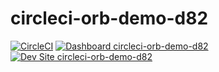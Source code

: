 # circleci-orb-demo-d82

[![CircleCI](https://circleci.com/gh/kporras07/circleci-orb-demo-d82.svg?style=shield)](https://circleci.com/gh/kporras07/circleci-orb-demo-d82)
[![Dashboard circleci-orb-demo-d82](https://img.shields.io/badge/dashboard-circleci_orb_demo_d82-yellow.svg)](https://dashboard.pantheon.io/sites/9d9a1452-05e5-4537-a801-c871415ec7e9#dev/code)
[![Dev Site circleci-orb-demo-d82](https://img.shields.io/badge/site-circleci_orb_demo_d82-blue.svg)](http://dev-circleci-orb-demo-d82.pantheonsite.io/)